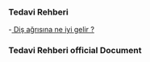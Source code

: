 ### Tedavi Rehberi

-[ Diş ağrısına ne iyi gelir ?](https://tedavirehberi.com/makale/dis-agrisina-ne-iyi-gelir " Diş ağrısına ne iyi gelir ?")

### Tedavi Rehberi official Document
